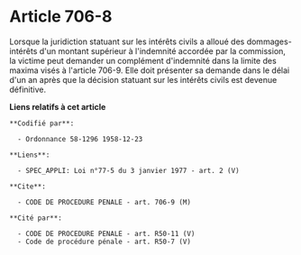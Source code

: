 # Article 706-8

Lorsque la juridiction statuant sur les intérêts civils a alloué des dommages-intérêts d'un montant supérieur à l'indemnité
accordée par la commission, la victime peut demander un complément d'indemnité dans la limite des maxima visés à l'article
706-9. Elle doit présenter sa demande dans le délai d'un an après que la décision statuant sur les intérêts civils est
devenue définitive.

**Liens relatifs à cet article**

	**Codifié par**:

	  - Ordonnance 58-1296 1958-12-23

	**Liens**:

	  - SPEC_APPLI: Loi n°77-5 du 3 janvier 1977 - art. 2 (V)

	**Cite**:

	  - CODE DE PROCEDURE PENALE - art. 706-9 (M)

	**Cité par**:

	  - CODE DE PROCEDURE PENALE - art. R50-11 (V)
	  - Code de procédure pénale - art. R50-7 (V)
